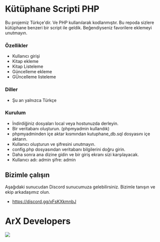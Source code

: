 # Kütüphane Scripti PHP
Bu projemiz Türkçe'dir. Ve PHP kullanılarak kodlanmıştır. Bu repoda sizlere kütüphane benzeri bir script ile geldik. Beğendiyseniz favorilere eklemeyi unutmayın. 
### Özellikler
- Kullanıcı girişi 
- Kitap ekleme
- Kitap Listeleme
- Güncelleme ekleme
- GÜncelleme listeleme
### Diller 
- Şu an yalnızca Türkçe

### Kurulum
- İndirdiğiniz dosyaları local veya hostunuzda derleyin.
- Bir veritabanı oluşturun. (phpmyadmin kullandık)
- phpmyadminden içe aktar kısmından kutuphane_db.sql dosyasını içe aktarın.
- Kullanıcı oluşturun ve şifresini unutmayın.
- config.php dosyasından veritabanı bilgilerini doğru girin.
- Daha sonra ana dizine gidin ve bir giriş ekranı sizi karşılayacak.
- Kullanıcı adı: admin şifre: admin

## Bizimle çalışın
Aşağıdaki sunucudan Discord sunucumuza gelebilirsiniz. Bizimle tanışın ve ekip arkadaşımız olun.
- https://discord.gg/xFsKXkmnbJ

# ArX Developers

![](https://arxdevelopers.github.io/assets/img/arx-logo.png)
